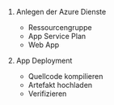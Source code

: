1. Anlegen der Azure Dienste
    - Ressourcengruppe
    - App Service Plan
    - Web App

2. App Deployment
    - Quellcode kompilieren
    - Artefakt hochladen
    - Verifizieren
<!-- http://myawesomestartupapi.azurewebsites.net/api/ping -->